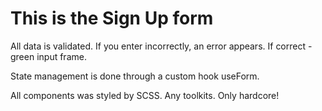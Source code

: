 # This is the Sign Up form

All data is validated. If you enter incorrectly, an error appears. If correct - green input frame.

State management is done through a custom hook useForm. 

All components was styled by SCSS. Any toolkits. Only hardcore!

